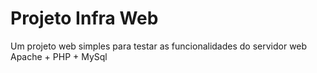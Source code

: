 # Projeto Infra Web

Um projeto web simples para testar as funcionalidades do servidor web Apache + PHP + MySql
